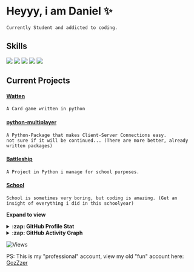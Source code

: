 # Heyyy, i am Daniel ✨

    Currently Student and addicted to coding.
    
## Skills
![](https://img.shields.io/badge/Python-3.10+-informational?style=flat&logo=python&logoColor=white&color=darkgreen)
![](https://img.shields.io/badge/C-Basics-informational?style=flat&logo=c&logoColor=white&color=darkgreen)
![](https://img.shields.io/badge/DB-Mysql-informational?style=flat&logo=mysql&logoColor=white&color=darkgreen)
![](https://img.shields.io/badge/DB-Postgresql-informational?style=flat&logo=postgresql&logoColor=white&color=darkgreen)
![](https://img.shields.io/badge/Linux-Basics-informational?style=flat&logo=linux&logoColor=white&color=darkgreen)
    
## Current Projects

#### [Watten](https://github.com/BroCodeAT/watten.py)
    A Card game written in python

#### [python-multiplayer](https://github.com/BroCodeAT/python-multiplayer)
    A Python-Package that makes Client-Server Connections easy.
    not sure if it will be continued... (There are more better, already written packages)
    
#### [Battleship](https://github.com/dpfurners/Battleship)
    A Project in Python i manage for school purposes.
    
#### [School](https://github.com/dpfurners/https://github.com/dpfurners/FSST-Sign-2022-23)
    School is sometimes very boring, but coding is amazing. (Get an insight of everything i did in this schoolyear)
    



**Expand to view**
<details>
  <summary><b>:zap: GitHub Profile Stat</b></summary>
  <img src="https://github-readme-stats.anuraghazra1.vercel.app/api?username=dpfurners&show_icons=true&count_private=true&theme=blue-green" />
</details>
<details>
  <summary><b>:zap: GitHub Activity Graph</b></summary>
  <img src="https://github-readme-activity-graph.cyclic.app/graph?username=dpfurners&bg_color=222621&color=a3a3a3&line=39552b&point=14ea10&area=true&hide_border=true" />
</details>

<p align="left"> <img src="https://komarev.com/ghpvc/?username=dpfurners&label=Profile%20views&color=0e75b6&style=flat" alt="Views" />
</p>

PS: This is my "professional" account, view my old "fun" account here: [GozZzer](https://github.com/GozZzer)
